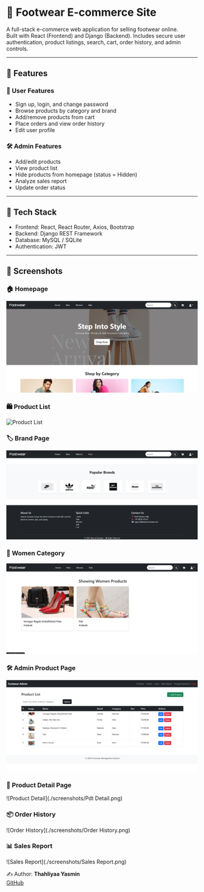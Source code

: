 # 👟 Footwear E-commerce Site

A full-stack e-commerce web application for selling footwear online.  
Built with React (Frontend) and Django (Backend). Includes secure user authentication, product listings, search, cart, order history, and admin controls.

---

## 📌 Features

### 👤 User Features
- Sign up, login, and change password
- Browse products by category and brand
- Add/remove products from cart
- Place orders and view order history
- Edit user profile

### 🛠️ Admin Features
- Add/edit products
- View product list
- Hide products from homepage (status = Hidden)
- Analyze sales report
- Update order status

---

## 🧱 Tech Stack
- Frontend: React, React Router, Axios, Bootstrap
- Backend: Django REST Framework
- Database: MySQL / SQLite
- Authentication: JWT

---
## 📸 Screenshots

### 🏠 Homepage
![Homepage](./screenshots/Home.png)

### 🛍️ Product List
![Product List](./screenshots/Productlist.png)

### 🏷️ Brand Page
![Brand](./screenshots/Brand.png)

### 👩 Women Category
![Women](./screenshots/Women.png)

### 🛠️ Admin Product Page
![Admin Product](./screenshots/Admin_product.png)

### 📄 Product Detail Page
![Product Detail](./screenshots/Pdt Detail.png)

### 📦 Order History
![Order History](./screenshots/Order History.png)

### 📊 Sales Report
![Sales Report](./screenshots/Sales Report.png)

✍️ Author: **Thahliyaa Yasmin**  
[GitHub](https://github.com/Thahliyaa)

